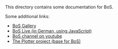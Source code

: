This directory contains some documentation for BoS. 

Some additional links:
* [BoS Gallery](https://hosting.iem.thm.de/user/euler/gallery2/index.php?inhalt=home "some screenshots from BoS projects")
* [BoS Live (in German, using JavaScript)](https://hosting.iem.thm.de/user/euler/gallery2/index.php?inhalt=live "first live version")
* [BoS channel on youtube](https://www.youtube.com/channel/UCElCYEug97vk-LvFMI6k3ow/videos "some videos")
* [The Plotter project (base for BoS)](https://hosting.iem.thm.de/user/euler/plotter/index.php "plotter docu")

